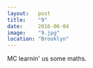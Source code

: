```yaml
---
layout:   post
title:    "9"
date:     2016-06-04
image:    "9.jpg"
location: "Brooklyn"
---
```


MC learnin' us some maths.
